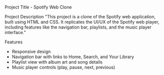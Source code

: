 Project Title - Spotify Web Clone

Project Description
"This project is a clone of the Spotify web application, built using HTML and CSS. It replicates the UI/UX of the Spotify web player, including features like the navigation bar, playlists, and the music player interface."

Features
- Responsive design
- Navigation bar with links to Home, Search, and Your Library
- Playlist view with album art and song details
- Music player controls (play, pause, next, previous)
